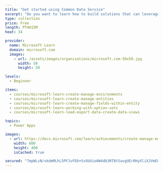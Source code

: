 ```yaml
---
title: "Get started using Common Data Service"
excerpt: "Do you want to learn how to build solutions that can leverage a standardized data structure and work with other solutions sharing the same data model?  Do you want to extend the standard model to support custom solutions? This learning path will explain the concepts behind and benefits of Common Data Service. Creating an environment, entities, fields and options sets are also discussed."
type: collection
price: Free
length: PT4H15M
heat: 34

provider:
  name: Microsoft Learn
  domain: microsoft.com
  images:
    - url: /assets/images/organizations/microsoft.com-50x50.jpg
      width: 50
      height: 50

levels:
  - Beginner

items:
  - courses/microsoft-learn-create-manage-environments
  - courses/microsoft-learn-create-manage-entities
  - courses/microsoft-learn-create-manage-fields-within-entity
  - courses/microsoft-learn-working-with-option-sets
  - courses/microsoft-learn-load-export-data-create-data-views

topics:
  - Power Apps

images:
  - url: https://docs.microsoft.com/learn/achievements/create-manage-environments-social.png
    width: 800
    height: 400
    isCached: true

secured: "7mpWLcN/vkdmMLhL5PFJvFE6+SvXUUio6W4db3RT8tSavgUErRHyXliXJVmE0ZSXCz7meHgml6Oam4Of9nqnNJbLP1J3kDuUbVLwQrUdUJ3gYeHqFF5AaruuDU4SfCwjVJRTMlnDaIhXTbBvE3kgs501nuDD6LOes0Jb9XvOWCi6CQqg86Nmywb+LuayJnZQkjFF6bE3Qpj1RmrcDBQZpdd/AUgev4Xr6+D9ntvxH0gX8FQO9EovMPLNCmfk6VXS6QIdbMMowpw7/JHNy0xKIOuSPewkdO9IcxIc5lj5Uc5+MnHRo8T1ZnkftOjcyO0M6SU0u5LWBt8jB3tMqQY/3D/ApcytJBO23ydJfjlWQGo=;CAYiSUsB31yO+SQitRJr1A=="
---
```


